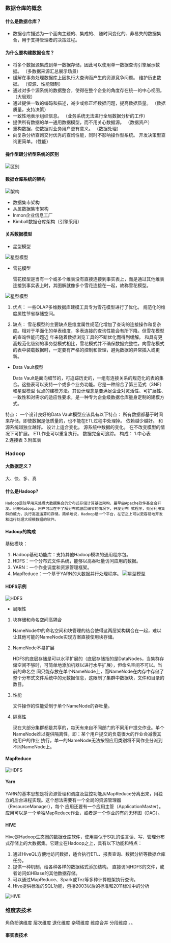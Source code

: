 ### 数据仓库的概念

#### 什么是数据仓库？

- 数据仓库描述为一个面向主题的、集成的、 随时间变化的、非易失的数据集合，用于支持管理者的决策过程。 
#### 为什么要构建数据仓库？

- 将多个数据源集成到单一数据存储，因此可以使用单一数据查询引擎展示数据。 （多数据来源汇总展示场景）
- 缓解在事务处理数据库上因执行大查询而产生的资源竞争问题。 维护历史数据。 （资源、性能限制）
- 通过对多个源系统的数据整合，使得在整个企业的角度存在统一的中心视图。   （大局观）
- 通过提供一致的编码和描述，减少或修正坏数据问题，提高数据质量。  （数据质量，支持决策）
- 一致性地表示组织信息。 （业务系统无法进行全局数据分析的工作）
- 提供所有数据的单一通用数据模型，而不用关心数据源。 （数据资产）
- 重构数据，使数据对业务用户更有意义。 （数据处理）
- 向复杂分析查询交付优秀的查询性能，同时不影响操作型系统。 开发决策型查询更简单。（性能）

#### 操作型跟分析型系统的区别
![区别](../img/操作型跟分析型数据库区别.jpg)

#### 数据仓库系统的架构
![架构](../img/数据仓库架构.jpg)
- 数据集市架构
- 从属数据集市架构
- Inmon企业信息工厂
- Kimball数据仓库架构（引擎采用）

#### 关系数据模型

- 星型模型

![星型模型](../img/星型模型.jpg)

- 雪花模型

    雪花模型是当有一个或多个维表没有直接连接到事实表上，而是通过其他维表连接到事实表上时，其图解就像多个雪花连接在一起，故称雪花模型。

![星型模型](../img/雪花模型.jpg)

1. 优点：
 一些OLAP多维数据库建模工具专为雪花模型进行了优化。 
 规范化的维度属性节省存储空间。

2. 缺点：
雪花模型的主要缺点是维度属性规范化增加了查询的连接操作和复杂度。相对于平面化的单表维度，多表连接的查询性能会有所下降。但雪花模型的查询性能问题近
年来随着数据浏览工具的不断优化而得到缓解。 和具有更高规范化级别的事务型模式相比，雪花模式并不确保数据完整性。向雪花模式的表中装载数据时，一定要有严格的控制和管理，避免数据的异常插入或更 新。

- Data Vault模型

    Data Vault是面向细节的，可追踪历史的，一组有连接关系的规范化的表的集合。这些表可以支持一个或多个业务功能。它是一种综合了第三范式（3NF）和星型模型 优点的建模方法。其设计理念是要满足企业对灵活性、可扩展性、一致性和对需求的适应性要求，是一种专为企业级数据仓库量身定制的建模方式。

特点：
    一个设计良好的Data Vault模型应该具有以下特点： 
    所有数据都基于时间来存储，即使数据是低质量的，也不能在ETL过程中处理掉。 
    依赖越少越好。 
    和源系统越独立越好。 
    设计上适合变化。 
    源系统中数据的变化。 
    在不改变模型的情况下可扩展。
     ETL作业可以重复执行。 
     数据完全可追踪。
构成： 
    1.中心表     
    2.连接表
    3.附属表
### Hadoop
#### 大数据定义？
大、快、多、真

#### 什么是Hadoop?
    Hadoop是较早用来处理大数据集合的分布式存储计算基础架构，最早由Apache软件基金会开发。利用Hadoop，用户可以在不了解分布式底层细节的情况下，开发分布 式程序，充分利用集群的威力，执行高速运算和存储。简单地说，Hadoop是一个平台，在它之上可以更容易地开发和运行处理大规模数据的软件。 
#### Hadoop的构成
   基础模块：
1. Hadoop基础功能库：支持其他Hadoop模块的通用程序包。 
2. HDFS：一个分布式文件系统，能够以高吞吐量访问应用的数据。 
3. YARN：一个作业调度和资源管理框架。 
4. MapReduce：一个基于YARN的大数据并行处理程序。
![星型模型](../img/Hadoop基本组件.jpg)

#### HDFS示例

![HDFS](../img/HDFS示例.jpg)
- 局限性
1. 块存储和命名空间高耦合 
    
    NameNode中的命名空间和块管理的结合使得这两层架构耦合在一起，难以让其他可能的NameNode实现方案直接使用块存储。 
2. NameNode不易扩展 
    
    HDFS的底层存储是可以水平扩展的（底层存储指的是DataNodes，当集群存储空间不够时，可简单地添加机器以进行水平扩展），但命名空间不可以。当前的命名空 间只能存放在单个NameNode上，而NameNode在内存中存储了整个分布式文件系统中的元数据信息，这限制了集群中数据块，文件和目录的数目。 
3. 性能 
    
    文件操作的性能受制于单个NameNode的吞吐量。 
4. 隔离性 
    
    现在大部分集群都是共享的，每天有来自不同部门的不同用户提交作业。单个NameNode难以提供隔离性，即：某个用户提交的负载很大的作业会减慢其他用户的作业 执行，单一的NameNode无法按照应用类别将不同作业分派到不同NameNode上。

#### MapReduce
 ![HDFS](../img/Mapreduce.jpg)

#### Yarn
   YARN的基本思想是将资源管理和调度及监控功能从MapReduce分离出来，用独立的后台进程实现。这个想法需要有一个全局的资源管理器（ResourceManager），每个 应用还要有一个应用主管（ApplicationMaster）。应用可以是一个单独MapReduce作业，或者是一个作业的有向无环图（DAG）。

#### HIVE
 Hive是Hadoop生态圈的数据仓库软件，使用类似于SQL的语言读、写、管理分布式存储上的大数据集。它建立在Hadoop之上，具有以下功能和特点： 
1. 通过HiveQL方便地访问数据，适合执行ETL、报表查询、数据分析等数据仓库任务。 
2. 提供一种机制，给各种各样的数据格式添加结构。 直接访问HDFS的文件，或者访问如HBase的其他数据存储。
3. 可以通过MapReduce、Spark或Tez等多种计算框架执行查询。 
4. Hive提供标准的SQL功能，包括2003以后的标准和2011标准中的分析

  ![HIVE](../img/Hive工作流程图.jpg)
  
### 维度表技术

角色扮演维度
层次维度
退化维度
杂项维度
维度合并
分段维度
。。
#### 事实表技术 